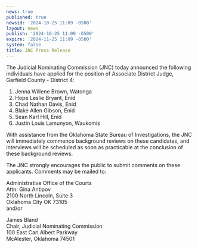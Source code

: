 ```yaml
---
news: true
published: true
newsid: '2024-10-25 11:09 -0500'
layout: news
publish: '2024-10-25 11:09 -0500'
expire: '2024-11-25 11:09 -0500'
system: false
title: JNC Press Release
---
```

The Judicial Nominating Commission (JNC) today announced the following individuals have applied for the position of Associate District Judge, Garfield County - District 4:  

1. Jenna Willene Brown, Watonga
2. Hope Leslie Bryant, Enid
3. Chad Nathan Davis, Enid
4. Blake Allen Gibson, Enid
5. Sean Karl Hill, Enid
6. Justin Louis Lamunyon, Waukomis

With assistance from the Oklahoma State Bureau of Investigations, the JNC will immediately commence background reviews on these candidates, and interviews will be scheduled as soon as practicable at the conclusion of these background reviews.  

The JNC strongly encourages the public to submit comments on these applicants. Comments may be mailed to:  

Administrative Office of the Courts  
Attn: Gina Antipov  
2100 North Lincoln, Suite 3  
Oklahoma City OK 73105  
and/or  

James Bland  
Chair, Judicial Nominating Commission  
100 East Carl Albert Parkway  
McAlester, Oklahoma 74501
